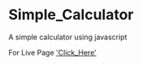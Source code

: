 # Simple_Calculator
A simple calculator using javascript



For Live Page ['Click_Here'](https://seba-16.github.io/Simple_Calculator/)
